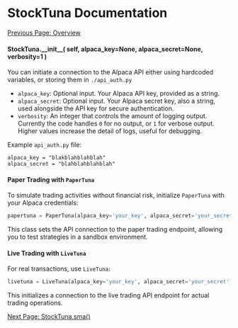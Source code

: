 # StockTuna Documentation

[Previous Page: Overview](./overview.md)

#### StockTuna.\_\_init\_\_( self, alpaca_key=None, alpaca_secret=None, verbosity=1 )

You can initiate a connection to the Alpaca API either using hardcoded variables, or storing them in `./api_auth.py`

- `alpaca_key`: Optional input. Your Alpaca API key, provided as a string.
- `alpaca_secret`: Optional input. Your Alpaca secret key, also a string, used alongside the API key for secure authentication.
- `verbosity`: An integer that controls the amount of logging output. Currently the code handles `0` for no output, or `1` for verbose output. Higher values increase the detail of logs, useful for debugging.

Example `api_auth.py` file:

```commandline
alpaca_key = "blakblahblahblah"
alpaca_secret = "blahblahblahblah"
```

#### Paper Trading with `PaperTuna`
To simulate trading activities without financial risk, initialize `PaperTuna` with your Alpaca credentials:
```python
papertuna = PaperTuna(alpaca_key='your_key', alpaca_secret='your_secret')
```
This class sets the API connection to the paper trading endpoint, allowing you to test strategies in a sandbox environment.

#### Live Trading with `LiveTuna`
For real transactions, use `LiveTuna`:
```python
livetuna = LiveTuna(alpaca_key='your_key', alpaca_secret='your_secret')
```
This initializes a connection to the live trading API endpoint for actual trading operations.

[Next Page: StockTuna.sma()](./sma.md)